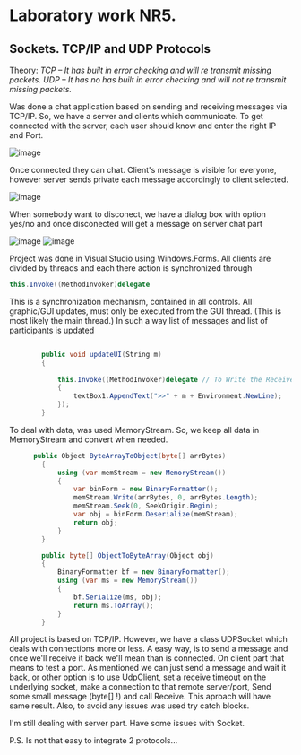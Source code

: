 # Laboratory work NR5.

## Sockets. TCP/IP and UDP Protocols
Theory: *TCP –  It has built in error checking and will re transmit missing packets. 
UDP – It has no has built in error checking and will not re transmit missing packets.*

Was done a chat application based on sending and receiving messages via TCP/IP. So, we have a server and clients which communicate.
To get connected with the server, each user should know and enter the right IP and Port. 

![image](https://user-images.githubusercontent.com/24621285/56871171-9bfd1e80-6a22-11e9-9a7c-6b5ac408f23a.png)

Once connected they can chat. Client's message is visible for everyone, however server sends private each message accordingly to client selected.

![image](https://user-images.githubusercontent.com/24621285/56871310-a28c9580-6a24-11e9-946f-b704f5395107.png)

When somebody want to disconect, we have a dialog box with option yes/no and once disconected will get a message on server chat part

![image](https://user-images.githubusercontent.com/24621285/56871380-745b8580-6a25-11e9-93cc-8e38d98e9ade.png)
![image](https://user-images.githubusercontent.com/24621285/56871390-abca3200-6a25-11e9-8dc1-dcdc5857b591.png)

Project was done in Visual Studio using Windows.Forms.
All clients are divided by threads and each there action is synchronized through
```c#
this.Invoke((MethodInvoker)delegate
```
This is a synchronization mechanism, contained in all controls. All graphic/GUI updates, must only be executed from the GUI thread. (This is most likely the main thread.)
In such a way list of messages and list of participants is updated

```c#

        public void updateUI(String m)
        {
       
            this.Invoke((MethodInvoker)delegate // To Write the Received data
            {
                textBox1.AppendText(">>" + m + Environment.NewLine);
            });
        }
```
To deal with data, was used MemoryStream. So, we keep all data in MemoryStream and convert when needed.

```c#
      public Object ByteArrayToObject(byte[] arrBytes)
        {
            using (var memStream = new MemoryStream())
            {
                var binForm = new BinaryFormatter();
                memStream.Write(arrBytes, 0, arrBytes.Length);
                memStream.Seek(0, SeekOrigin.Begin);
                var obj = binForm.Deserialize(memStream);
                return obj;
            }
        }

        public byte[] ObjectToByteArray(Object obj)
        {
            BinaryFormatter bf = new BinaryFormatter();
            using (var ms = new MemoryStream())
            {
                bf.Serialize(ms, obj);
                return ms.ToArray();
            }
        }

```

All project is based on TCP/IP. However, we have a class UDPSocket which deals with connections more or less.
A easy way, is to send a message and once we'll receive it back we'll mean than is connected.
On client part that means to test a port. As mentioned we can just send a message and wait it back,
or other option is to use UdpClient, set a receive timeout on the underlying socket, make a connection to that remote server/port, Send some small message (byte[] !) and call Receive.
This aproach will have same result.
Also, to avoid any issues was used try catch blocks.

I'm still dealing with server part. Have some issues with Socket. 

P.S. Is not that easy to integrate 2 protocols...


